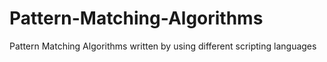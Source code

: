 Pattern-Matching-Algorithms
===========================

Pattern Matching Algorithms written by using different scripting languages
